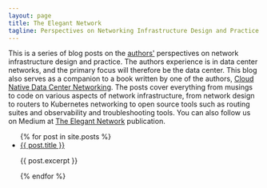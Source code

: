```yaml
---
layout: page
title: The Elegant Network
tagline: Perspectives on Networking Infrastructure Design and Practice
---
```

This is a series of blog posts on the [authors'](/pages/authors.md) perspectives on network infrastructure design and practice. The authors experience is in data center networks, and the primary focus will therefore be the data center. This blog also serves as a companion to a book written by one of the authors, [Cloud Native Data Center Networking](https://www.amazon.com/Cloud-Native-Data-Center-Networking/dp/1492045608/). The posts cover everything from musings to code on various aspects of network infrastructure, from network design to routers to Kubernetes networking to open source tools such as routing suites and observability and troubleshooting tools. You can also follow us on Medium at [The Elegant Network](https://medium.com/the-elegant-network) publication.

<ul>
  {% for post in site.posts %}
    <li>
      <a href="{{ post.url }}">{{ post.title }}</a>
      <p>
      {{ post.excerpt }}
      </p>
    </li>
  {% endfor %}
</ul>
